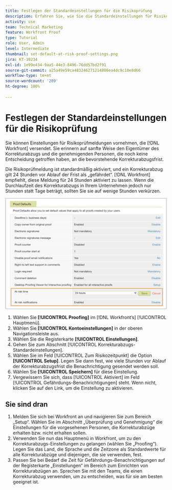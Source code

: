 ```yaml
---
title: Festlegen der Standardeinstellungen für die Risikoprüfung
description: Erfahren Sie, wie Sie die Standardeinstellungen für Risikoprüfmeldungen als Teil der Proofing-Einstellungen festlegen.
activity: use
team: Technical Marketing
feature: Workfront Proof
type: Tutorial
role: User, Admin
level: Intermediate
thumbnail: set-default-at-risk-proof-settings.png
jira: KT-10234
exl-id: 1e99e434-9aa5-44e3-8496-76dd57bd2f91
source-git-commit: a25a49e59ca483246271214886ea4dc9c10e8d66
workflow-type: tm+mt
source-wordcount: '289'
ht-degree: 100%

---
```


# Festlegen der Standardeinstellungen für die Risikoprüfung

Sie können Einstellungen für Risikoprüfmeldungen vornehmen, die [!DNL Workfront] versendet. Sie erinnern auf sanfte Weise den Eigentümer des Korrekturabzugs und die genehmigenden Personen, die noch keine Entscheidung getroffen haben, an die bevorstehende Korrekturabzugsfrist.

Die Risikoprüfmeldung ist standardmäßig aktiviert, und ein Korrekturabzug gilt 24 Stunden vor Ablauf der Frist als „gefährdet“. [!DNL Workfront] empfiehlt, diese Meldung für 24 Stunden aktiviert zu lassen. Wenn die Durchlaufzeit des Korrekturabzugs in Ihrem Unternehmen jedoch nur Stunden statt Tage beträgt, sollten Sie sie auf wenige Stunden verkürzen.

![Korrekturabzugs-Einstellungen für Risikomeldungen](assets/proof-system-setups-at-risk-default-1.png)

1. Wählen Sie **[!UICONTROL Proofing]** im [!DNL Workfront’s] [!UICONTROL Hauptmenü].
1. Wählen Sie **[!UICONTROL Kontoeinstellungen]** in der oberen Navigationsleiste aus.
1. Wählen Sie die Registerkarte **[!UICONTROL Einstellungen]**.
1. Gehen Sie zum Abschnitt [!UICONTROL Korrekturabzugs-Standardeinstellungen].
1. Wählen Sie im Feld [!UICONTROL Zum Risikozeitpunkt] die Option **[!UICONTROL Setup]**. Legen Sie dann fest, wie viele Stunden vor Ablauf der Korrekturabzugsfrist die Benachrichtigung gesendet werden soll.
1. Wählen Sie **[!UICONTROL Speichern]** für diese Einstellung.
1. Vergewissern Sie sich, dass [!UICONTROL Aktiviert] im Feld [!UICONTROL Gefährdungs-Benachrichtigungen] steht. Wenn nicht, klicken Sie auf den Link, um die Einstellung zu aktivieren.

## Sie sind dran

1. Melden Sie sich bei Workfront an und navigieren Sie zum Bereich „Setup“. Wählen Sie im Abschnitt „Überprüfung und Genehmigung“ die Einstellungen für die vorgesehenen Personen, die Korrekturabzüge erhalten bzw. nicht erhalten sollen.
1. Verwenden Sie nun das Hauptmenü in Workfront, um zu den Korrekturabzugs-Einstellungen zu gelangen (wählen Sie „Proofing“). Legen Sie das Land, die Sprache und die Zeitzone als Standardwerte für alle Korrekturabzüge und diejenigen, die sie verwenden, fest.
1. Passen Sie bei Bedarf die Zeit für Gefährdungs-Benachrichtigungen auf der Registerkarte „Einstellungen“ im Bereich zum Einrichten von Korrekturabzügen an. Sprechen Sie mit den Teams, die einen Korrekturabzug verwenden, um zu entscheiden, was für sie am besten geeignet ist.

<!--
Lean More URLs
-->
